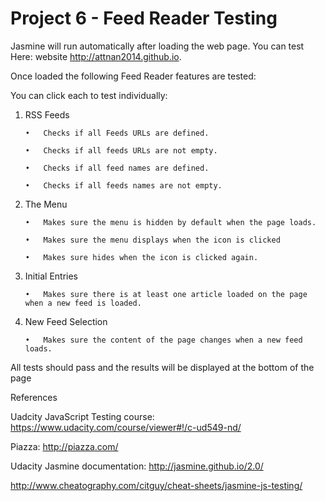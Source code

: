 # Project 6 - Feed Reader Testing

Jasmine will run automatically after loading the web page. You can test Here: website http://attnan2014.github.io.

Once loaded the following Feed Reader features are tested:

You can click each to test individually:

1.	RSS Feeds
	
		•	Checks if all Feeds URLs are defined.

		•	Checks if all feeds URLs are not empty.
		
		•	Checks if all feed names are defined.
		
		•	Checks if all feeds names are not empty.

2.	The Menu
	
		•	Makes sure the menu is hidden by default when the page loads.

		•	Makes sure the menu displays when the icon is clicked
		
		•	Makes sure hides when the icon is clicked again.
		

3.	Initial Entries
	
		•	Makes sure there is at least one article loaded on the page when a new feed is loaded.


4.	New Feed Selection

		•	Makes sure the content of the page changes when a new feed loads.


All tests should pass and the results will be displayed at the bottom of the page


References

Uadcity JavaScript Testing course: https://www.udacity.com/course/viewer#!/c-ud549-nd/ 

Piazza: http://piazza.com/

Udacity Jasmine documentation: http://jasmine.github.io/2.0/ 

http://www.cheatography.com/citguy/cheat-sheets/jasmine-js-testing/
